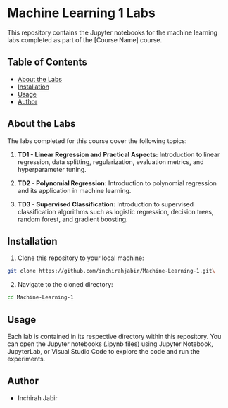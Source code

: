 # Machine Learning 1 Labs

This repository contains the Jupyter notebooks for the machine learning labs completed as part of the [Course Name] course.

## Table of Contents

- [About the Labs](#about-the-labs)
- [Installation](#installation)
- [Usage](#usage)
- [Author](#author)

## About the Labs

The labs completed for this course cover the following topics:

1. **TD1 - Linear Regression and Practical Aspects:** Introduction to linear regression, data splitting, regularization, evaluation metrics, and hyperparameter tuning.

2. **TD2 - Polynomial Regression:** Introduction to polynomial regression and its application in machine learning.

3. **TD3 - Supervised Classification:** Introduction to supervised classification algorithms such as logistic regression, decision trees, random forest, and gradient boosting.

## Installation

1. Clone this repository to your local machine:

```bash
git clone https://github.com/inchirahjabir/Machine-Learning-1.git\
```

2. Navigate to the cloned directory:
```bash
cd Machine-Learning-1
```

## Usage

Each lab is contained in its respective directory within this repository. You can open the Jupyter notebooks (.ipynb files) using Jupyter Notebook, JupyterLab, or Visual Studio Code to explore the code and run the experiments.

## Author

- Inchirah Jabir



